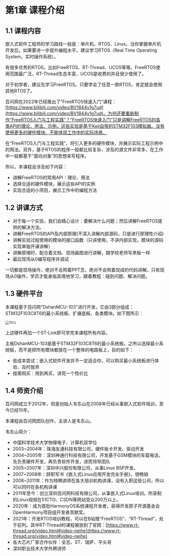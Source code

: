 # 第1章 课程介绍

## 1.1 课程内容

嵌入式软件工程师的学习路线一般是：单片机、RTOS、Linux。当你掌握单片机开发后，如果要进一步提升编程水平，建议学习RTOS（Real Time Operating System，实时操作系统）。

有很多优秀的RTOS，比如FreeRTOS、RT-Thread、UCOS等等。FreeRTOS使用范围最广泛，RT-Thread生态丰富，UCOS是收费的并且很少使用了。

对于初学者，建议先学习FreeRTOS。只要学会了任意一款RTOS，肯定就会使用其他RTOS了。

百问网在2022年已经推出了“FreeRTOS快速入门”课程：[https://www.bilibili.com/video/BV1844y1g7ud](https://www.bilibili.com/video/BV1844y1g7ud)。为何还要重新制作“FreeRTOS入门与工程实践”？“FreeRTOS快速入门”只是讲解FreeRTOS的各类API的理论、用法、示例，这些实验是基于Keil自带的STM32F103模拟器。没有使用更多的硬件模块、不能体现工作中的实际场景。

在“FreeRTOS入门与工程实践”，将引入更多的硬件模块，并展示实际工程示例中的用法。另外，基于RTOS的程序一般都比较复杂，涉及的源文件非常多，在工作中一般都基于“面向对象”的思想来写程序。

所以，本课程会涉及如下内容：

- 讲解FreeRTOS的常用API：理论、用法
- 选择合适的硬件模块，展示这些API的实例
- 实现合适的小项目，展示工作中的编程方法

## 1.2 讲课方式

- 对于每一个实验，我们会精心设计：要解决什么问题；然后讲解FreeRTOS提供的解决方法。
- 讲解FreeRTOS的API及内部原理(不深入讲解内部源码，只是进行原理性介绍)
- 讲解实验过程使用的模块的接口函数（只讲使用，不讲内部实现，模块的源码实现单独开课讲解）
- 讲解原理时，配合着文档、现场画图进行讲解，跟学校老师写黑板一样
- 最后现场从0编写程序并调试

一切都是现场操作，绝对不会照着PPT念，绝对不会照着现成的代码讲解。只有现场从0操作，学员才能身临其境地学习，跟着教程：碰到问题、解决问题。

## 1.3 硬件平台

本课程基于百问网“DshanMCU-103”进行开发，它由3部分组成：STM32F103C8T6的最小系统板、扩展底板、各类模块。如下图所示：

<img src="http://photos.100ask.net/rtos-docs/freeRTOS/DShanMCU-F103/chapter-1/image1.png" alt="75%" style="zoom:75%;" /> 

上述硬件再加一个ST-Link即可学完本课程所有内容。

主板DshanMCU-103是基于STM32F103C8T6的最小系统板。之所以选择最小系统板，而不是把所有模块都放在一个整体的电路板上，目的如下：

- 低成本尝试：嵌入式软件开发并不一定适合你，可以购买最小系统板进行体验、及时放弃
- 按需购买：用到再买，讲究一个性价比 

## 1.4 师资介绍

百问网成立于2012年，但是创始人韦东山在2008年已经从事嵌入式软件培训，至今已经15年。

本课程由百问网团队创作，主讲人是韦东山。

韦东山简介：

- 中国科学技术大学物理电子、计算机双学位
- 2003~2004年：珠海友通科技有限公司，硬件板卡开发、驱动开发
- 2004~2005年：深圳神通行科技有限公司，开发基于GSM模块的车载电话，先负责硬件开发，再负责软件开发，进而领导团队
- 2005~2007年：深圳中兴股份有限公司，从事Linux BSP开发。
- 2007~2008年：辞职写书《嵌入式Linux应用开发完全手册》，很畅销
- 2008~2011年：作为特聘讲师在各大培训机构讲课，没有入职这些公司，所以可以同时在各机构讲课
- 2011年至今：创立深圳百问网科技有限公司，从事嵌入式Linux培训。所录制的Linux视频在51CTO、CSDN等网站受众200万以上。
- 2020年：成为首批HarmonyOS系统课程开发者，获得开发原子开源基金会OpenHarmony项目组开发者贡献奖。
- 2021年：开发RTOS培训教程，可以在B站搜“FreeRTOS”、“RT-Thread”，处于前列。其中RT-Thread的课程被放到了官网：[https://www.rt-thread.org/video.html#video-neihe](https://www.rt-thread.org/video.html#video-neihe)
- 各大芯片厂家合作伙伴：全志、ST、瑞萨、平头哥
- 深圳职业技术大学外聘讲师